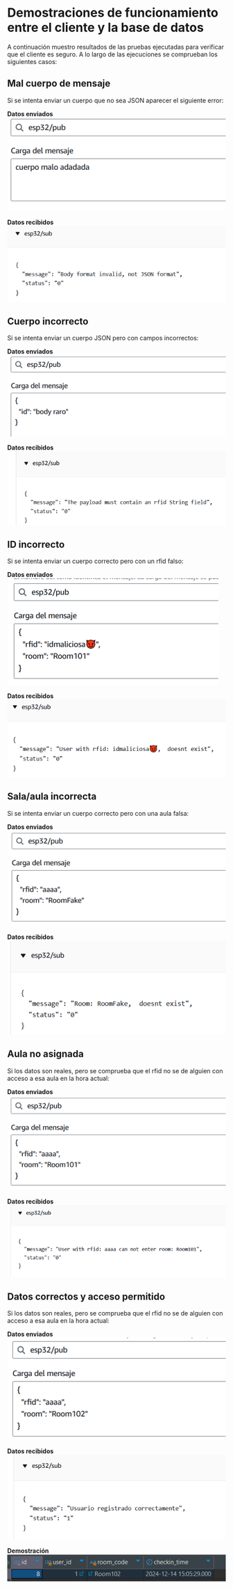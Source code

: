 # Demostraciones de funcionamiento entre el cliente y la base de datos

A continuación muestro resultados de las pruebas ejecutadas para verificar que el cliente es seguro. 
A lo largo de las ejecuciones se comprueban los siguientes casos:<br>

## Mal cuerpo de mensaje

Si se intenta enviar un cuerpo que no sea JSON aparecer el siguiente error: <br>

**Datos enviados**
![bad_body](doc_imgs/test-bad-body.png)

**Datos recibidos**
![bad_body](doc_imgs/feed-bad-body.png)

## Cuerpo incorrecto

Si se intenta enviar un cuerpo JSON pero con campos incorrectos: <br>

**Datos enviados**
![wrong_body](doc_imgs/test-wrong-body.png)

**Datos recibidos**
![wrong_body](doc_imgs/feed-wrong-body.png)

## ID incorrecto

Si se intenta enviar un cuerpo correcto pero con un rfid falso: <br>

**Datos enviados**
![fake_id](doc_imgs/test-fake-rfid.png)

**Datos recibidos**
![fake_id](doc_imgs/feed-fake-rfid.png)

## Sala/aula incorrecta

Si se intenta enviar un cuerpo correcto pero con una aula falsa: <br>

**Datos enviados**
![fake_room](doc_imgs/test-fake-room.png)

**Datos recibidos**
![fake_room](doc_imgs/feed-fake-room.png)


## Aula no asignada

Si los datos son reales, pero se comprueba que el rfid no se de alguien con acceso a esa aula en la hora actual: <br>

**Datos enviados**
![cant_enter](doc_imgs/test-cant-enter.png)

**Datos recibidos**
![cant_enter](doc_imgs/feed-cant-enter.png)

## Datos correctos y acceso permitido

Si los datos son reales, pero se comprueba que el rfid no se de alguien con acceso a esa aula en la hora actual: <br>

**Datos enviados**
![correct](doc_imgs/test-all-ok.png)

**Datos recibidos**
![correct](doc_imgs/feed-all-ok.png)

**Demostración**
![correct](doc_imgs/all-ok-demonstration.png)


